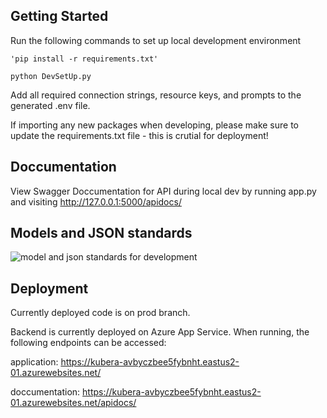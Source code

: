 ## Getting Started

Run the following commands to set up local development environment

`'pip install -r requirements.txt'`

`python DevSetUp.py`

Add all required connection strings, resource keys, and prompts to the generated .env file.

If importing any new packages when developing, please make sure to update the requirements.txt file - this is crutial for deployment!

## Doccumentation

View Swagger Doccumentation for API during local dev by running app.py and visiting http://127.0.0.1:5000/apidocs/

## Models and JSON standards

![model and json standards for development](Grocery/BackendUML.png)

## Deployment

Currently deployed code is on prod branch. 

Backend is currently deployed on Azure App Service. When running, the following endpoints can be accessed:

application: https://kubera-avbyczbee5fybnht.eastus2-01.azurewebsites.net/

doccumentation: https://kubera-avbyczbee5fybnht.eastus2-01.azurewebsites.net/apidocs/
